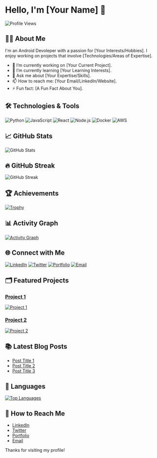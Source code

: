 # Hello, I'm [Your Name] 👋

![Profile Views](https://komarev.com/ghpvc/?username=yourusername&color=green&style=flat-square)

## 👨‍💻 About Me

I'm an Android Devoleper with a passion for [Your Interests/Hobbies]. I enjoy working on projects that involve [Technologies/Areas of Expertise].

- 🔭 I’m currently working on [Your Current Project].
- 🌱 I’m currently learning [Your Learning Interests].
- 💬 Ask me about [Your Expertise/Skills].
- 📫 How to reach me: [Your Email/LinkedIn/Website].
- ⚡ Fun fact: [A Fun Fact About You].

## 🛠️ Technologies & Tools

![Python](https://img.shields.io/badge/-Python-333333?style=flat&logo=python)
![JavaScript](https://img.shields.io/badge/-JavaScript-333333?style=flat&logo=javascript)
![React](https://img.shields.io/badge/-React-333333?style=flat&logo=react)
![Node.js](https://img.shields.io/badge/-Node.js-333333?style=flat&logo=node.js)
![Docker](https://img.shields.io/badge/-Docker-333333?style=flat&logo=docker)
![AWS](https://img.shields.io/badge/-AWS-333333?style=flat&logo=amazon-aws)

## 📈 GitHub Stats

![GitHub Stats](https://github-readme-stats.vercel.app/api?username=yourusername&show_icons=true&theme=dark)

## 🔥 GitHub Streak

![GitHub Streak](https://github-readme-streak-stats.herokuapp.com/?user=yourusername&theme=dark)

## 🏆 Achievements

[![Trophy](https://github-profile-trophy.vercel.app/?username=yourusername&theme=darkhub)](https://github.com/ryo-ma/github-profile-trophy)

## 📊 Activity Graph

[![Activity Graph](https://activity-graph.herokuapp.com/graph?username=yourusername&theme=github)](https://github.com/ashutosh00710/github-readme-activity-graph)

## 🌐 Connect with Me

[![LinkedIn](https://img.shields.io/badge/LinkedIn-0077B5?style=flat&logo=linkedin)](https://www.linkedin.com/in/yourlinkedin)
[![Twitter](https://img.shields.io/badge/Twitter-1DA1F2?style=flat&logo=twitter)](https://twitter.com/yourtwitter)
[![Portfolio](https://img.shields.io/badge/Portfolio-4285F4?style=flat&logo=google-chrome)](https://yourportfolio.com)
[![Email](https://img.shields.io/badge/Email-D14836?style=flat&logo=gmail)](mailto:youremail@example.com)

## 🗂️ Featured Projects

### [Project 1](https://github.com/yourusername/project1)
[![Project 1](https://github-readme-stats.vercel.app/api/pin/?username=yourusername&repo=project1&theme=dark)](https://github.com/yourusername/project1)

### [Project 2](https://github.com/yourusername/project2)
[![Project 2](https://github-readme-stats.vercel.app/api/pin/?username=yourusername&repo=project2&theme=dark)](https://github.com/yourusername/project2)

## 📚 Latest Blog Posts

<!-- BLOG-POST-LIST:START -->
- [Post Title 1](https://yourblog.com/post-title-1)
- [Post Title 2](https://yourblog.com/post-title-2)
- [Post Title 3](https://yourblog.com/post-title-3)
<!-- BLOG-POST-LIST:END -->

## 💬 Languages

[![Top Languages](https://github-readme-stats.vercel.app/api/top-langs/?username=yourusername&layout=compact&theme=dark)](https://github.com/yourusername)

## 📣 How to Reach Me

- [LinkedIn](https://www.linkedin.com/in/yourlinkedin)
- [Twitter](https://twitter.com/yourtwitter)
- [Portfolio](https://yourportfolio.com)
- [Email](mailto:youremail@example.com)

Thanks for visiting my profile!

